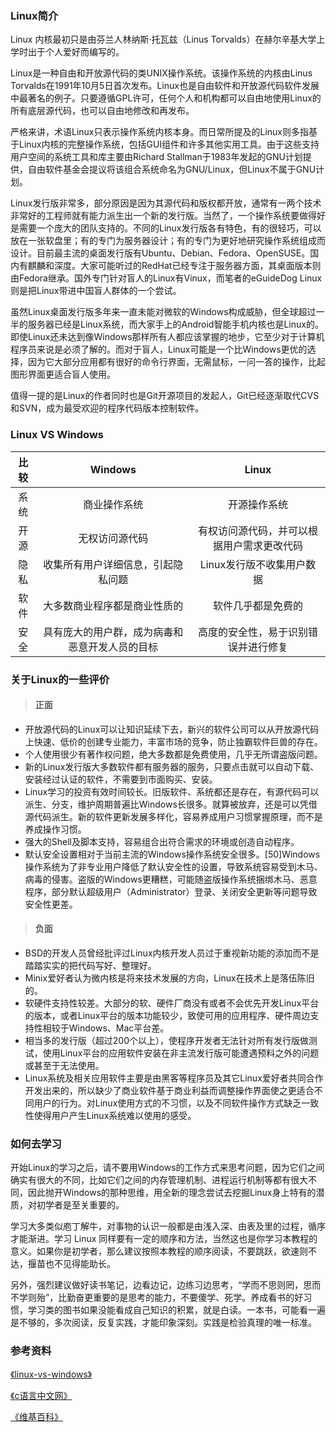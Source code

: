 ### Linux简介

Linux 内核最初只是由芬兰人林纳斯·托瓦兹（Linus Torvalds）在赫尔辛基大学上学时出于个人爱好而编写的。

Linux是一种自由和开放源代码的类UNIX操作系统。该操作系统的内核由Linus Torvalds在1991年10月5日首次发布。Linux也是自由软件和开放源代码软件发展中最著名的例子。只要遵循GPL许可，任何个人和机构都可以自由地使用Linux的所有底层源代码，也可以自由地修改和再发布。

严格来讲，术语Linux只表示操作系统内核本身。而日常所提及的Linux则多指基于Linux内核的完整操作系统，包括GUI组件和许多其他实用工具。由于这些支持用户空间的系统工具和库主要由Richard Stallman于1983年发起的GNU计划提供，自由软件基金会提议将该组合系统命名为GNU/Linux，但Linux不属于GNU计划。

Linux发行版非常多，部分原因是因为其源代码和版权都开放，通常有一两个技术非常好的工程师就有能力派生出一个新的发行版。当然了，一个操作系统要做得好是需要一个庞大的团队支持的。不同的Linux发行版各有特色，有的很轻巧，可以放在一张软盘里；有的专门为服务器设计；有的专门为更好地研究操作系统组成而设计。目前最主流的桌面发行版有Ubuntu、Debian、Fedora、OpenSUSE。国内有麒麟和深度。大家可能听过的RedHat已经专注于服务器方面，其桌面版本则由Fedora继承。国外专门针对盲人的Linux有Vinux，而笔者的eGuideDog Linux则是把Linux带进中国盲人群体的一个尝试。

虽然Linux桌面发行版多年来一直未能对微软的Windows构成威胁，但全球超过一半的服务器已经是Linux系统，而大家手上的Android智能手机内核也是Linux的。即使Linux还未达到像Windows那样所有人都应该掌握的地步，它至少对于计算机程序员来说是必须了解的。而对于盲人，Linux可能是一个比Windows更优的选择，因为它大部分应用都有很好的命令行界面，无需鼠标，一问一答的操作，比起图形界面更适合盲人使用。

值得一提的是Linux的作者同时也是Git开源项目的发起人，Git已经逐渐取代CVS和SVN，成为最受欢迎的程序代码版本控制软件。

### Linux VS Windows

比较 |                    Windows                    |                   Linux
:-:|:---------------------------------------------:|:----------------------:
系统 |                 商业操作系统                  |               开源操作系统
开源 |                无权访问源代码                 | 有权访问源代码，并可以根据用户需求更改代码
隐私 |       收集所有用户详细信息，引起隐私问题       |         Linux发行版不收集用户数据
软件 |         大多数商业程序都是商业性质的          |            软件几乎都是免费的
安全 | 具有庞大的用户群，成为病毒和恶意开发人员的目标 |    高度的安全性，易于识别错误并进行修复

### 关于Linux的一些评价

> #### 正面
* 开放源代码的Linux可以让知识延续下去，新兴的软件公司可以从开放源代码上快速、低价的创建专业能力，丰富市场的竞争，防止独霸软件巨兽的存在。
* 个人使用很少有著作权问题，绝大多数都是免费使用，几乎无所谓盗版问题。
* 新的Linux发行版大多数软件都有服务器的服务，只要点击就可以自动下载、安装经过认证的软件，不需要到市面购买、安装。
* Linux学习的投资有效时间较长。旧版软件、系统都还是存在，有源代码可以派生、分支，维护周期普遍比Windows长很多。就算被放弃，还是可以凭借源代码派生。新的软件更新发展多样化，容易养成用户习惯掌握原理，而不是养成操作习惯。
* 强大的Shell及脚本支持，容易组合出符合需求的环境或创造自动程序。
* 默认安全设置相对于当前主流的Windows操作系统安全很多。[50]Windows操作系统为了非专业用户降低了默认安全性的设置，导致系统容易受到木马、病毒的侵害。盗版的Windows更糟糕，可能随盗版操作系统捆绑木马、恶意程序，部分默认超级用户（Administrator）登录、关闭安全更新等问题导致安全性更差。

> #### 负面
* BSD的开发人员曾经批评过Linux内核开发人员过于重视新功能的添加而不是踏踏实实的把代码写好、整理好。
* Minix爱好者认为微内核是将来技术发展的方向，Linux在技术上是落伍陈旧的。
* 软硬件支持性较差。大部分的软、硬件厂商没有或者不会优先开发Linux平台的版本，或者Linux平台的版本功能较少，致使可用的应用程序、硬件周边支持性相较于Windows、Mac平台差。
* 相当多的发行版（超过200个以上），使程序开发者无法针对所有发行版做测试，使用Linux平台的应用软件安装在非主流发行版可能遭遇预料之外的问题或甚至于无法使用。
* Linux系统及相关应用软件主要是由黑客等程序员及其它Linux爱好者共同合作开发出来的，所以缺少了商业软件基于商业利益而调整操作界面使之更适合不同用户的行为。对Linux使用方式的不习惯，以及不同软件操作方式缺乏一致性使得用户产生Linux系统难以使用的感受。

### 如何去学习

开始Linux的学习之后，请不要用Windows的工作方式来思考问题，因为它们之间确实有很大的不同，比如它们之间的内存管理机制、进程运行机制等都有很大不同，因此抛开Windows的那种思维，用全新的理念尝试去挖掘Linux身上特有的潜质，对初学者是至关重要的。

学习大多类似庖丁解牛，对事物的认识一般都是由浅入深、由表及里的过程，循序才能渐进。学习 Linux 同样要有一定的顺序和方法，当然这也是你学习本教程的意义。如果你是初学者，那么建议按照本教程的顺序阅读，不要跳跃，欲速则不达，揠苗也不见得能助长。

另外，强烈建议做好读书笔记，边看边记，边练习边思考，“学而不思则罔，思而不学则殆”，比勤奋更重要的是思考的能力，不要傻学、死学。养成看书的好习惯，学习类的图书如果没能看成自己知识的积累，就是白读。一本书，可能看一遍是不够的，多次阅读，反复实践，才能印象深刻。实践是检验真理的唯一标准。

### 参考资料

[《linux-vs-windows》](https://www.educba.com/linux-vs-windows/)

[《c语言中文网》](http://c.biancheng.net/linux_tutorial/10/)

[《维基百科》](https://zh.wikipedia.org/wiki/Linux)
